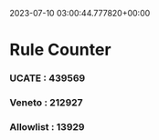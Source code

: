 2023-07-10 03:00:44.777820+00:00
# Rule Counter 
 ### UCATE : 439569

 ### Veneto : 212927

 ### Allowlist : 13929